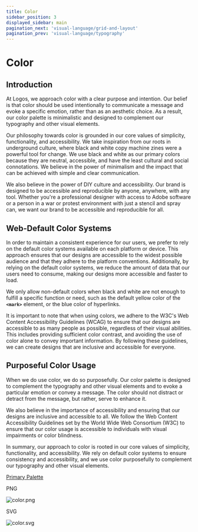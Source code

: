 ```yaml
---
title: Color
sidebar_position: 3
displayed_sidebar: main
pagination_next: 'visual-language/grid-and-layout'
pagination_prev: 'visual-language/typography'
---
```


# Color

## **Introduction**

At Logos, we approach color with a clear purpose and intention. Our belief is that color should be used intentionally to communicate a message and evoke a specific emotion, rather than as an aesthetic choice. As a result, our color palette is minimalistic and designed to complement our typography and other visual elements.

Our philosophy towards color is grounded in our core values of simplicity, functionality, and accessibility. We take inspiration from our roots in underground culture, where black and white copy machine zines were a powerful tool for change. We use black and white as our primary colors because they are neutral, accessible, and have the least cultural and social connotations. We believe in the power of minimalism and the impact that can be achieved with simple and clear communication.

We also believe in the power of DIY culture and accessibility. Our brand is designed to be accessible and reproducible by anyone, anywhere, with any tool. Whether you're a professional designer with access to Adobe software or a person in a war or protest environment with just a stencil and spray can, we want our brand to be accessible and reproducible for all.

## Web-**Default Color Systems**

In order to maintain a consistent experience for our users, we prefer to rely on the default color systems available on each platform or device. This approach ensures that our designs are accessible to the widest possible audience and that they adhere to the platform conventions. Additionally, by relying on the default color systems, we reduce the amount of data that our users need to consume, making our designs more accessible and faster to load.

We only allow non-default colors when black and white are not enough to fulfill a specific function or need, such as the default yellow color of the **`<mark>`** element, or the blue color of hyperlinks.

It is important to note that when using colors, we adhere to the W3C's Web Content Accessibility Guidelines (WCAG) to ensure that our designs are accessible to as many people as possible, regardless of their visual abilities. This includes providing sufficient color contrast, and avoiding the use of color alone to convey important information. By following these guidelines, we can create designs that are inclusive and accessible for everyone.

## **Purposeful Color Usage**

When we do use color, we do so purposefully. Our color palette is designed to complement the typography and other visual elements and to evoke a particular emotion or convey a message. The color should not distract or detract from the message, but rather, serve to enhance it.

We also believe in the importance of accessibility and ensuring that our designs are inclusive and accessible to all. We follow the Web Content Accessibility Guidelines set by the World Wide Web Consortium (W3C) to ensure that our color usage is accessible to individuals with visual impairments or color blindness.

In summary, our approach to color is rooted in our core values of simplicity, functionality, and accessibility. We rely on default color systems to ensure consistency and accessibility, and we use color purposefully to complement our typography and other visual elements.

[Primary Palette](https://www.notion.so/8b15323df0d84a7c9ee520ecbcf38930?pvs=21)

PNG

![color.png](https://prod-files-secure.s3.us-west-2.amazonaws.com/1518abd9-c08f-4989-93c1-96525e62bce5/276ad339-3dfe-4ff5-b979-654533b5c198/color.png)

SVG

![color.svg](https://prod-files-secure.s3.us-west-2.amazonaws.com/1518abd9-c08f-4989-93c1-96525e62bce5/922a052a-1963-41a0-8bfc-2cafc0213fbd/color.svg)